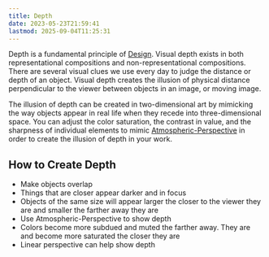 ```yaml
---
title: Depth
date: 2023-05-23T21:59:41
lastmod: 2025-09-04T11:25:31
---
```


Depth is a fundamental principle of [Design](design.md). Visual depth exists in both representational compositions and non-representational compositions. There are several visual clues we use every day to judge the distance or depth of an object. Visual depth creates the illusion of physical distance perpendicular to the viewer between objects in an image, or moving image.

The illusion of depth can be created in two-dimensional art by mimicking the way objects appear in real life when they recede into three-dimensional space. You can adjust the color saturation, the contrast in value, and the sharpness of individual elements to mimic [Atmospheric-Perspective](atmospheric-perspective.md) in order to create the illusion of depth in your work.

## How to Create Depth

- Make objects overlap
- Things that are closer appear darker and in focus
- Objects of the same size will appear larger the closer to the viewer they are and smaller the farther away they are
- Use Atmospheric-Perspective to show depth
- Colors become more subdued and muted the farther away. They are and become more saturated the closer they are
- Linear perspective can help show depth

